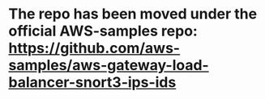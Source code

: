 # The repo has been moved under the official AWS-samples repo: https://github.com/aws-samples/aws-gateway-load-balancer-snort3-ips-ids